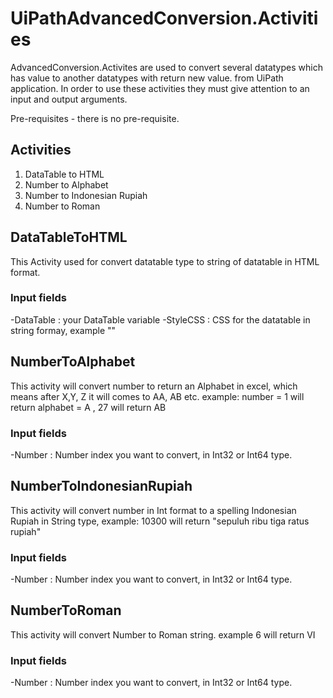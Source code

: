 # UiPathAdvancedConversion.Activities

AdvancedConversion.Activites are used to convert several datatypes which has value to another datatypes with return new value. from UiPath application. In order to use these activities they must give attention to an input and output arguments.

Pre-requisites - there is no pre-requisite.

## Activities
1. DataTable to HTML
2. Number to Alphabet
3. Number to Indonesian Rupiah
4. Number to Roman

## DataTableToHTML
This Activity used for convert datatable type to string of datatable in HTML format.
### Input fields
-DataTable : your DataTable variable
-StyleCSS : CSS for the datatable in string formay, example "<style>table, td, th {border: 1px solid;}</style>"

## NumberToAlphabet
This activity will convert number to return an Alphabet in excel, which means after X,Y, Z it will comes to AA, AB etc.
example: number = 1 will return alphabet = A , 27 will return AB
### Input fields
-Number : Number index you want to convert, in Int32 or Int64 type.

## NumberToIndonesianRupiah
This activity will convert number in Int format to a spelling Indonesian Rupiah in String type, example: 10300 will return "sepuluh ribu tiga ratus rupiah"
### Input fields
-Number : Number index you want to convert, in Int32 or Int64 type.

## NumberToRoman
This activity will convert Number to Roman string. example 6 will return VI
### Input fields
-Number : Number index you want to convert, in Int32 or Int64 type.
